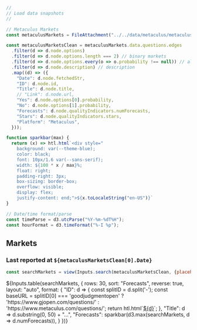 ```js
//
// Load data snapshots
//

// Metaculus Markets 
const metaculusMarkets = FileAttachment("../../data/metaculus/metaculus-markets.json").json();
```

```js
const metaculusMarketsClean = metaculusMarkets.data.questions.edges
  .filter(d => d.node.options)
  .filter(d => d.node.options.length === 2) // binary markets
  .filter(d => d.node.options.every(o => o.probability !== null)) // all probabilities
  .filter(d => d.node.description) // description
  .map((d) => ({
    "Date": d.node.fetchedStr,
    "ID": d.node.id,
    "Title": d.node.title,
    // "Link": d.node.url,
    "Yes": d.node.options[0].probability,
    "No": d.node.options[1].probability,
    "Forecasts": d.node.qualityIndicators.numForecasts,
    "Stars": d.node.qualityIndicators.stars,
    "Platform": "Metaculus",
  }));
```

```js
function sparkbar(max) {
  return (x) => htl.html`<div style="
    background: var(--theme-blue);
    color: black;
    font: 10px/1.6 var(--sans-serif);
    width: ${100 * x / max}%;
    float: right;
    padding-right: 3px;
    box-sizing: border-box;
    overflow: visible;
    display: flex;
    justify-content: end;">${x.toLocaleString("en-US")}`
}
```

```js
// Date/time format/parse
const timeParse = d3.utcParse("%Y-%m-%dT%H");
const hourFormat = d3.timeFormat("%-I %p");
```

## Markets
<h3>Last reported at <code>${metaculusMarketsClean[0].Date}</code></h3>

```js
const searchMarkets = view(Inputs.search(metaculusMarketsClean, {placeholder: "Search markets…"}));
```

<div class="table-responsive">
  <div class="card" style="padding: 0;">
    ${Inputs.table(searchMarkets, {
      rows: 30, 
      sort: "Forecasts", 
      reverse: true,
      layout: "auto",
      format: {
        "ID": d => {
          const splitID = d.split('-');
          const baseURL = splitID[0] === 'goodjudgmentopen' ? 'https://www.gjopen.com/questions/' : 'https://www.metaculus.com/questions/';
          return htl.html`<a href="${baseURL}${splitID[1]}" target="_blank">${d}</a>`;
        },
        "Title": d => d.substring(0, 50) + "...",
        "Forecasts": sparkbar(d3.max(searchMarkets, d => d.numForecasts)),
      }
    })}
  </div>
</div>